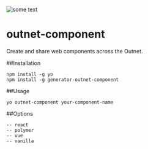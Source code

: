 ![some text](https://pbs.twimg.com/profile_images/688043514807074816/2SPCeuHa.jpg)

# outnet-component

Create and share web components across the Outnet.

##Installation
```
npm install -g yo
npm install -g generator-outnet-component
```

##Usage
```
yo outnet-component your-component-name
```

##Options
```
-- react
-- polymer
-- vue
-- vanilla
```
